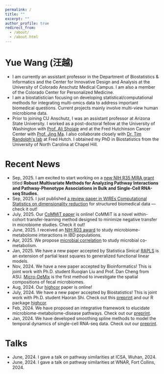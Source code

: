 ```yaml
---
permalink: /
title: ""
excerpt: ""
author_profile: true
redirect_from: 
  - /about/
  - /about.html
---
```



# Yue Wang (汪越)	
* I am currently an assistant professor in the Department of Biostatistics & Informatics and the Center for Innovative Design and Analysis at the University of Colorado Anschutz Medical Campus. I am also a member of the Colorado Center for Personalized Medicine.
* I am a biostatistician focusing on developing statistical/computational methods for integrating multi-omics data to address important biomedical questions. Current projects mainly involve multi-view human microbiome data. 
* Prior to joining CU Anschutz, I was an assistant professor at Arizona State University. 
I worked as a post-doctoral fellow at the University of Washington with [Prof. Ali Shojaie](http://faculty.washington.edu/interestedashojaie/index.html) and at the Fred Hutchinson Cancer Center with [Prof. Jing Ma](http://drjingma.com).
I also collaborate closely with [Dr. Tim Randolph's lab](https://research.fhcrc.org/randolph/en/research-overview.html) at Fred Hutch. I obtained my PhD in Biostatistics from the University of North Carolina at Chapel Hill. 



# Recent News

* Sep, 2025. I am excited to start working on a [new NIH R35 MIRA grant](https://reporter.nih.gov/search/bDsxBmlkt0ynP2rKSpkWAQ/project-details/11199416) titled **Robust Multivariate Methods for Analyzing Pathway Interactions and Pathway-Phenotype Associations in Bulk and Single-Cell RNA-seq Studies**.
* Sep, 2025. I just published [a review paper in WIREs Computational Statistics on dimensionality reduction](https://wires.onlinelibrary.wiley.com/doi/epdf/10.1002/wics.70045) for structured biomedical data — check it out!
* July, 2025. Our [CoMMiT paper](https://arxiv.org/pdf/2506.24013v1) is online! CoMMiT is a novel within-cohort transfer-learning method designed to minimize negative transfer in microbiome studies. Check it out! 
* June, 2025. I received an [NIH R03 award](https://reporter.nih.gov/search/o3oxvKytF0uutS0MFflE6w/project-details/11121534) to study microbiome-metabolome interactions in IBD populations. 
* Apr, 2025. We propose [microbial correlation](https://arxiv.org/pdf/2504.05450v1) to study microbial co-metabolism. 
* Jan, 2025. We have a new paper accepted by Statistica Sinica! [RAPLS](https://www3.stat.sinica.edu.tw/ss_newpaper/SS-2023-0418_na.pdf) is an extension of partial least squares to generalized functional linear models. 
* Nov, 2024. We have a new paper accepted by Bioinformatics! This is joint work with Ph.D. student Ruoqian Liu and Prof. Dan Cheng from ASU. [Micro-DeMix](https://academic.oup.com/bioinformatics/advance-article/doi/10.1093/bioinformatics/btae667/7905136?searchresult=1) is the first method to investigate the spatial compositions of fecal microbiomes.
* Aug, 2024. Our [highcor](https://academic.oup.com/biostatistics/advance-article-abstract/doi/10.1093/biostatistics/kxae027/7725024?utm_source=advanceaccess&utm_campaign=biostatistics&utm_medium=email) paper is online! 
* July, 2024. We have a new paper accepted by Biostatistics! This is joint work with Ph.D. student Haoran Shi. Check out this [preprint](https://arxiv.org/pdf/2407.07809) and our R package [highcor](https://github.com/taryue/highcor). 
* Feb, 2024. We have proposed an integrative framework to elucidate microbiome-metabolome-disease pathways. Check out our [preprint](https://arxiv.org/abs/2402.08222).
* Jan, 2024. We have developed smoothing spline methods to model the temporal dynamics of single-cell RNA-seq data. Check out our [preprint](https://arxiv.org/pdf/2401.15309.pdf). 






# Talks
* June, 2024. I gave a talk on pathway similarities at ICSA, Wuhan, 2024.
* June, 2024. I gave a talk on pathway similarities at WNAR, Fort Collins, 2024.




